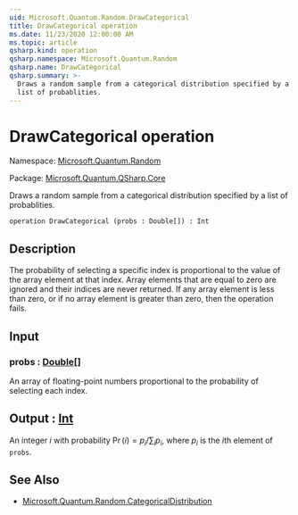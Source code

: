 ```yaml
---
uid: Microsoft.Quantum.Random.DrawCategorical
title: DrawCategorical operation
ms.date: 11/23/2020 12:00:00 AM
ms.topic: article
qsharp.kind: operation
qsharp.namespace: Microsoft.Quantum.Random
qsharp.name: DrawCategorical
qsharp.summary: >-
  Draws a random sample from a categorical distribution specified by a
  list of probablities.
---
```


# DrawCategorical operation

Namespace: [Microsoft.Quantum.Random](xref:Microsoft.Quantum.Random)

Package: [Microsoft.Quantum.QSharp.Core](https://nuget.org/packages/Microsoft.Quantum.QSharp.Core)


Draws a random sample from a categorical distribution specified by alist of probablities.

```qsharp
operation DrawCategorical (probs : Double[]) : Int
```


## Description

The probability of selecting a specific index is proportional to the valueof the array element at that index.Array elements that are equal to zero are ignored and their indices are neverreturned. If any array element is less than zero,or if no array element is greater than zero, then the operation fails.

## Input

### probs : [Double](xref:microsoft.quantum.lang-ref.double)[]

An array of floating-point numbers proportional to the probability ofselecting each index.



## Output : [Int](xref:microsoft.quantum.lang-ref.int)

An integer $i$ with probability $\Pr(i) = p_i / \sum_i p_i$, where $p_i$is the $i$th element of `probs`.

## See Also

- [Microsoft.Quantum.Random.CategoricalDistribution](xref:Microsoft.Quantum.Random.CategoricalDistribution)